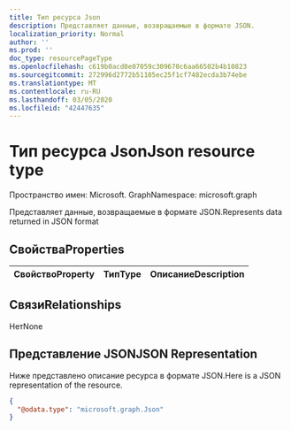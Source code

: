 ```yaml
---
title: Тип ресурса Json
description: Представляет данные, возвращаемые в формате JSON.
localization_priority: Normal
author: ''
ms.prod: ''
doc_type: resourcePageType
ms.openlocfilehash: c619b0acd0e07059c309670c6aa66502b4b10823
ms.sourcegitcommit: 272996d2772b51105ec25f1cf7482ecda3b74ebe
ms.translationtype: MT
ms.contentlocale: ru-RU
ms.lasthandoff: 03/05/2020
ms.locfileid: "42447635"
---
```

# <a name="json-resource-type"></a><span data-ttu-id="30bb1-103">Тип ресурса Json</span><span class="sxs-lookup"><span data-stu-id="30bb1-103">Json resource type</span></span>

<span data-ttu-id="30bb1-104">Пространство имен: Microsoft. Graph</span><span class="sxs-lookup"><span data-stu-id="30bb1-104">Namespace: microsoft.graph</span></span>

<span data-ttu-id="30bb1-105">Представляет данные, возвращаемые в формате JSON.</span><span class="sxs-lookup"><span data-stu-id="30bb1-105">Represents data returned in JSON format</span></span>
## <a name="properties"></a><span data-ttu-id="30bb1-106">Свойства</span><span class="sxs-lookup"><span data-stu-id="30bb1-106">Properties</span></span>
|<span data-ttu-id="30bb1-107">Свойство</span><span class="sxs-lookup"><span data-stu-id="30bb1-107">Property</span></span>|<span data-ttu-id="30bb1-108">Тип</span><span class="sxs-lookup"><span data-stu-id="30bb1-108">Type</span></span>|<span data-ttu-id="30bb1-109">Описание</span><span class="sxs-lookup"><span data-stu-id="30bb1-109">Description</span></span>|
|:---|:---|:---|

## <a name="relationships"></a><span data-ttu-id="30bb1-110">Связи</span><span class="sxs-lookup"><span data-stu-id="30bb1-110">Relationships</span></span>
<span data-ttu-id="30bb1-111">Нет</span><span class="sxs-lookup"><span data-stu-id="30bb1-111">None</span></span>
## <a name="json-representation"></a><span data-ttu-id="30bb1-112">Представление JSON</span><span class="sxs-lookup"><span data-stu-id="30bb1-112">JSON Representation</span></span>
<span data-ttu-id="30bb1-113">Ниже представлено описание ресурса в формате JSON.</span><span class="sxs-lookup"><span data-stu-id="30bb1-113">Here is a JSON representation of the resource.</span></span>
<!--{
  "blockType": "resource",
  "@odata.type": "microsoft.graph.Json"
}-->
``` json
{
  "@odata.type": "microsoft.graph.Json"
}
```



